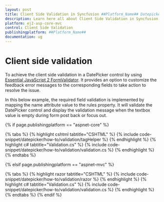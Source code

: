 ```yaml
---
layout: post
title: Client Side Validation in Syncfusion ##Platform_Name## Datepicker
description: Learn here all about Client Side Validation in Syncfusion ##Platform_Name## Datepicker component of Syncfusion Essential JS 2 and more.
platform: ej2-asp-core-mvc
control: Client Side Validation
publishingplatform: ##Platform_Name##
documentation: ug
---
```



# Client side validation

To achieve the client side validation in a DatePicker control by using [Essential JavaScript 2 FormValidator](https://helpej2.syncfusion.com/documentation/form-validator/). It provides an option to customize the feedback error messages to the corresponding fields to take action to resolve the issue.

In this below example, the required field validation is implemented by mapping the name attribute value to the rules property. It will validate the DatePicker control and display the validation message when the textbox value is empty during form post back or focus out.

{% if page.publishingplatform == "aspnet-core" %}

{% tabs %}
{% highlight cshtml tabtitle="CSHTML" %}
{% include code-snippet/datepicker/how-to/validation/tagHelper %}
{% endhighlight %}
{% highlight c# tabtitle="Validation.cs" %}
{% include code-snippet/datepicker/how-to/validation/validation.cs %}
{% endhighlight %}
{% endtabs %}

{% elsif page.publishingplatform == "aspnet-mvc" %}

{% tabs %}
{% highlight razor tabtitle="CSHTML" %}
{% include code-snippet/datepicker/how-to/validation/razor %}
{% endhighlight %}
{% highlight c# tabtitle="Validation.cs" %}
{% include code-snippet/datepicker/how-to/validation/validation.cs %}
{% endhighlight %}
{% endtabs %}
{% endif %}

